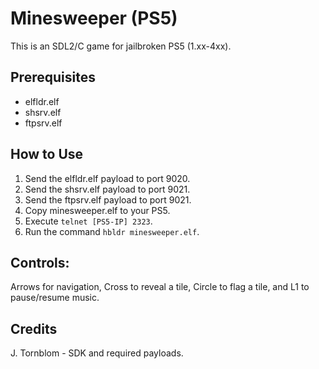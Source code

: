 # Minesweeper (PS5)

This is an SDL2/C game for jailbroken PS5 (1.xx-4xx).

## Prerequisites
- elfldr.elf
- shsrv.elf
- ftpsrv.elf

## How to Use
1. Send the elfldr.elf payload to port 9020.
2. Send the shsrv.elf payload to port 9021.
3. Send the ftpsrv.elf payload to port 9021.
4. Copy minesweeper.elf to your PS5.
5. Execute `telnet [PS5-IP] 2323`.
6. Run the command `hbldr minesweeper.elf`.

## Controls:
Arrows for navigation, Cross to reveal a tile, Circle to flag a tile, and L1 to pause/resume music.

## Credits
J. Tornblom - SDK and required payloads.
